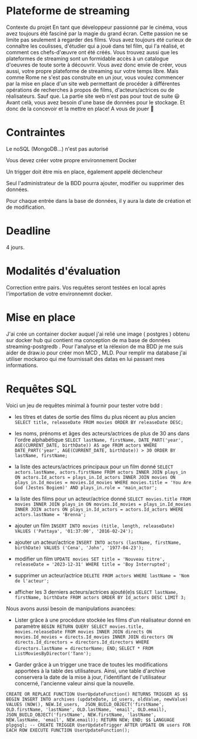 # Plateforme de streaming

Contexte du projet
En tant que développeur passionné par le cinéma, vous avez toujours été fasciné par la magie du grand écran. Cette passion ne se limite pas seulement à regarder des films. Vous avez toujours été curieux de connaître les coulisses, d'étudier qui a joué dans tel film, qui l'a réalisé, et comment ces chefs-d'œuvre ont été créés. Vous trouvez aussi que les plateformes de streaming sont un formidable accès à un catalogue d'oeuvres de toute sorte à découvrir. Vous avez donc envie de créer, vous aussi, votre propre plateforme de streaming sur votre temps libre. Mais comme Rome ne s'est pas construite en un jour, vous voulez commencer par la mise en place d'un site web permettant de procéder à différentes opérations de recherches à propos de films, d'acteurs/actrices ou de réalisateurs. Sauf que. La partie site web n'est pas pour tout de suite 😃 Avant celà, vous avez besoin d'une base de données pour le stockage. Et donc de la concevoir et la mettre en place! A vous de jouer 🙂​

# Contraintes

Le noSQL (MongoDB...) n'est pas autorisé

Vous devez créer votre propre environnement Docker

Un trigger doit être mis en place, également appelé déclencheur

Seul l'administrateur de la BDD pourra ajouter, modifier ou supprimer des données.

Pour chaque entrée dans la base de données, il y aura la date de création et de modification.

# Deadline

4 jours.

# Modalités d'évaluation

Correction entre pairs.
Vos requêtes seront testées en local après l'importation de votre environnemnt docker.

# Mise en place

J'ai crée un container docker auquel j'ai relié une image ( postgres ) obtenu sur docker hub qui contient ma conception de ma base de données streaming-postgredb . Pour l'analyse et la rélexion de ma BDD je me suis aider de draw.io pour créer mon MCD , MLD. Pour remplir ma database j'ai utiliser mockaroo qui me fournissait des datas en lui passant mes informations.

# Requêtes SQL

Voici un jeu de requêtes minimal à fournir pour tester votre bdd :

- les titres et dates de sortie des films du plus récent au plus ancien
  `SELECT title, releaseDate FROM movies ORDER BY releaseDate DESC;`

- les noms, prénoms et âges des acteurs/actrices de plus de 30 ans dans l'ordre alphabétique
  `SELECT lastName, firstName, DATE_PART('year', AGE(CURRENT_DATE, birthDate)) AS age FROM actors WHERE DATE_PART('year', AGE(CURRENT_DATE, birthDate)) > 30 ORDER BY lastName, firstName;`

- la liste des acteurs/actrices principaux pour un film donné
  `SELECT actors.lastName, actors.firstName FROM actors INNER JOIN plays_in ON actors.Id_actors = plays_in.Id_actors INNER JOIN movies ON plays_in.Id_movies = movies.Id_movies WHERE movies.title = 'You Are God (Jestes Bogiem)' AND plays_in.role = 'main_actor';`
- la liste des films pour un acteur/actrice donné
  `SELECT movies.title FROM movies INNER JOIN plays_in ON movies.Id_movies = plays_in.Id_movies INNER JOIN actors ON plays_in.Id_actors = actors.Id_actors WHERE actors.lastName = 'Brenna';`
- ajouter un film
  `INSERT INTO movies (title, length, releaseDate) VALUES ('Pattaya', '01:37:00', '2016-02-24');`
- ajouter un acteur/actrice
  `INSERT INTO actors (lastName, firstName, birthDate) VALUES ('Cena', 'John', '1977-04-23');`
- modifier un film
  `UPDATE movies SET title = 'Nouveau titre', releaseDate = '2023-12-31' WHERE title = 'Boy Interrupted';`
- supprimer un acteur/actrice
  `DELETE FROM actors WHERE lastName = 'Nom de l'acteur';`
- afficher les 3 derniers acteurs/actrices ajouté(e)s
  `SELECT lastName, firstName, birthDate FROM actors ORDER BY Id_actors DESC LIMIT 3;`

Nous avons aussi besoin de manipulations avancées:

- Lister grâce à une procédure stockée les films d'un réalisateur donné en paramètre
  `BEGIN RETURN QUERY SELECT movies.title, movies.releaseDate FROM movies INNER JOIN directs ON movies.Id_movies = directs.Id_movies INNER JOIN directors ON directs.Id_directors = directors.Id_directors WHERE directors.lastName = directorName; END;`
  `SELECT * FROM ListMoviesByDirector('Tann');`

- Garder grâce à un trigger une trace de toutes les modifications apportées à la table des utilisateurs. Ainsi, une table d'archive conservera la date de la mise à jour, l'identifiant de l'utilisateur concerné, l'ancienne valeur ainsi que la nouvelle.

`CREATE OR REPLACE FUNCTION UserUpdateFunction() RETURNS TRIGGER AS $$ BEGIN INSERT INTO archives (updateDate, id_users, oldValue, newValue) VALUES (NOW(), NEW.Id_users,  JSON_BUILD_OBJECT('firstName', OLD.firstName, 'lastName', OLD.lastName, 'email', OLD.email), JSON_BUILD_OBJECT('firstName', NEW.firstName, 'lastName', NEW.lastName, 'email', NEW.email)); RETURN NEW; END; $$ LANGUAGE plpgsql; -- CREATE TRIGGER UserUpdateTrigger AFTER UPDATE ON users FOR EACH ROW EXECUTE FUNCTION UserUpdateFunction();`
